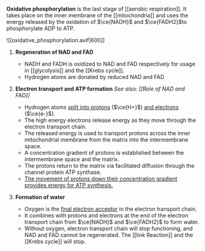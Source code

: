 **Oxidative phosphorylation** is the last stage of [[aerobic respiration]]. It takes place on the inner membrane of the [[mitochondria]] and uses the energy released by the oxidation of $\ce{NADH}$ and $\ce{FADH2}$to phosphorylate ADP to ATP.

![[oxidative_phosphorylation.avif|600]]

1. **Regeneration of NAD and FAD**
	- NADH and FADH is oxidized to NAD and FAD respectively for usage in [[glycolysis]] and the [[Krebs cycle]].
	- Hydrogen atoms are donated by reduced NAD and FAD

2. **Electron transport and ATP formation**
   *See also: [[Role of NAD and FAD]]*
	- Hydrogen atoms <u>split into protons</u> ($\ce{H+}$) <u>and electrons</u> ($\ce{e-}$).
	- The high energy electrons release energy as they move through the <span class="hi-blue">electron transport chain</span>.
	- The released energy is used to transport protons across the inner mitochondrial membrane from the matrix into the intermembrane space.
	- A concentration gradient of protons is established between the intermembrane space and the matrix.
	- The protons return to the matrix via facilitated diffusion through the channel protein <span class="hi-blue">ATP synthase</span>.
	- <u>The movement of protons down their concentration gradient provides energy for ATP synthesis.</u>

4. **Formation of water**
	- Oxygen is the <u>final electron acceptor</u> in the electron transport chain.
	- It combines with protons and electrons at the end of the electron transport chain from $\ce{NADH}$ and $\ce{FADH2}$ to form water.
	- Without oxygen, electron transport chain will stop functioning, and NAD and FAD cannot be regenerated. The [[link Reaction]] and the [[Krebs cycle]] will stop.
